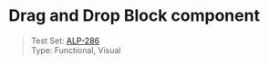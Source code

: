 # Drag and Drop Block component
> Test Set: [ALP-286](https://everfi.atlassian.net/browse/ALP-286)    
Type: Functional, Visual  

<!-- include: cypress/integration/dndBlock.js -->
<!-- /include: cypress/integration/dndBlock.js -->